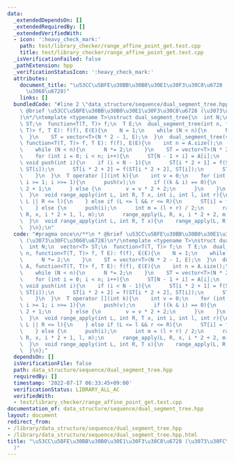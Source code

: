 ```yaml
---
data:
  _extendedDependsOn: []
  _extendedRequiredBy: []
  _extendedVerifiedWith:
  - icon: ':heavy_check_mark:'
    path: test/library_checker/range_affine_point_get.test.cpp
    title: test/library_checker/range_affine_point_get.test.cpp
  _isVerificationFailed: false
  _pathExtension: hpp
  _verificationStatusIcon: ':heavy_check_mark:'
  attributes:
    document_title: "\u53CC\u5BFE\u30BB\u30B0\u30E1\u30F3\u30C8\u6728 (\u3073\u30FC\
      \u3068\u6728)"
    links: []
  bundledCode: "#line 2 \"data_structure/sequence/dual_segment_tree.hpp\"\n/**\n *\
    \ @brief \u53CC\u5BFE\u30BB\u30B0\u30E1\u30F3\u30C8\u6728 (\u3073\u30FC\u3068\u6728\
    )\n*/\ntemplate <typename T>\nstruct dual_segment_tree{\n  int N;\n  vector<T>\
    \ ST;\n  function<T(T, T)> f;\n  T E;\n  dual_segment_tree(int n, function<T(T,\
    \ T)> f, T E): f(f), E(E){\n    N = 1;\n    while (N < n){\n      N *= 2;\n  \
    \  }\n    ST = vector<T>(N * 2 - 1, E);\n  }\n  dual_segment_tree(vector<T> A,\
    \ function<T(T, T)> f, T E): f(f), E(E){\n    int n = A.size();\n    N = 1;\n\
    \    while (N < n){\n      N *= 2;\n    }\n    ST = vector<T>(N * 2 - 1, E);\n\
    \    for (int i = 0; i < n; i++){\n      ST[N - 1 + i] = A[i];\n    }\n  }\n \
    \ void push(int i){\n    if (i < N - 1){\n      ST[i * 2 + 1] = f(ST[i * 2 + 1],\
    \ ST[i]);\n      ST[i * 2 + 2] = f(ST[i * 2 + 2], ST[i]);\n      ST[i] = E;\n\
    \    }\n  }\n  T operator [](int k){\n    int v = 0;\n    for (int i = N / 2;\
    \ i >= 1; i >>= 1){\n      push(v);\n      if ((k & i) == 0){\n        v = v *\
    \ 2 + 1;\n      } else {\n        v = v * 2 + 2;\n      }\n    }\n    return ST[v];\n\
    \  }\n  void range_apply(int L, int R, T x, int i, int l, int r){\n    if (r <=\
    \ L || R <= l){\n    } else if (L <= l && r <= R){\n      ST[i] = f(ST[i], x);\n\
    \    } else {\n      push(i);\n      int m = (l + r) / 2;\n      range_apply(L,\
    \ R, x, i * 2 + 1, l, m);\n      range_apply(L, R, x, i * 2 + 2, m, r);\n    }\n\
    \  }\n  void range_apply(int L, int R, T x){\n    range_apply(L, R, x, 0, 0, N);\n\
    \  }\n};\n"
  code: "#pragma once\n/**\n * @brief \u53CC\u5BFE\u30BB\u30B0\u30E1\u30F3\u30C8\u6728\
    \ (\u3073\u30FC\u3068\u6728)\n*/\ntemplate <typename T>\nstruct dual_segment_tree{\n\
    \  int N;\n  vector<T> ST;\n  function<T(T, T)> f;\n  T E;\n  dual_segment_tree(int\
    \ n, function<T(T, T)> f, T E): f(f), E(E){\n    N = 1;\n    while (N < n){\n\
    \      N *= 2;\n    }\n    ST = vector<T>(N * 2 - 1, E);\n  }\n  dual_segment_tree(vector<T>\
    \ A, function<T(T, T)> f, T E): f(f), E(E){\n    int n = A.size();\n    N = 1;\n\
    \    while (N < n){\n      N *= 2;\n    }\n    ST = vector<T>(N * 2 - 1, E);\n\
    \    for (int i = 0; i < n; i++){\n      ST[N - 1 + i] = A[i];\n    }\n  }\n \
    \ void push(int i){\n    if (i < N - 1){\n      ST[i * 2 + 1] = f(ST[i * 2 + 1],\
    \ ST[i]);\n      ST[i * 2 + 2] = f(ST[i * 2 + 2], ST[i]);\n      ST[i] = E;\n\
    \    }\n  }\n  T operator [](int k){\n    int v = 0;\n    for (int i = N / 2;\
    \ i >= 1; i >>= 1){\n      push(v);\n      if ((k & i) == 0){\n        v = v *\
    \ 2 + 1;\n      } else {\n        v = v * 2 + 2;\n      }\n    }\n    return ST[v];\n\
    \  }\n  void range_apply(int L, int R, T x, int i, int l, int r){\n    if (r <=\
    \ L || R <= l){\n    } else if (L <= l && r <= R){\n      ST[i] = f(ST[i], x);\n\
    \    } else {\n      push(i);\n      int m = (l + r) / 2;\n      range_apply(L,\
    \ R, x, i * 2 + 1, l, m);\n      range_apply(L, R, x, i * 2 + 2, m, r);\n    }\n\
    \  }\n  void range_apply(int L, int R, T x){\n    range_apply(L, R, x, 0, 0, N);\n\
    \  }\n};"
  dependsOn: []
  isVerificationFile: false
  path: data_structure/sequence/dual_segment_tree.hpp
  requiredBy: []
  timestamp: '2022-07-17 06:33:45+09:00'
  verificationStatus: LIBRARY_ALL_AC
  verifiedWith:
  - test/library_checker/range_affine_point_get.test.cpp
documentation_of: data_structure/sequence/dual_segment_tree.hpp
layout: document
redirect_from:
- /library/data_structure/sequence/dual_segment_tree.hpp
- /library/data_structure/sequence/dual_segment_tree.hpp.html
title: "\u53CC\u5BFE\u30BB\u30B0\u30E1\u30F3\u30C8\u6728 (\u3073\u30FC\u3068\u6728\
  )"
---
```

